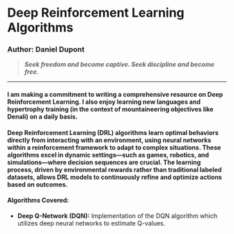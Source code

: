 # Deep Reinforcement Learning Algorithms

### Author: Daniel Dupont

> ***Seek freedom and become captive. Seek discipline and become free.***

---
#### I am making a commitment to writing a comprehensive resource on Deep Reinforcement Learning. I also enjoy learning new languages and hypertrophy training (in the context of mountaineering objectives like Denali) on a daily basis.

#### Deep Reinforcement Learning (DRL) algorithms learn optimal behaviors directly from interacting with an environment, using neural networks within a reinforcement framework to adapt to complex situations. These algorithms excel in dynamic settings—such as games, robotics, and simulations—where decision sequences are crucial. The learning process, driven by environmental rewards rather than traditional labeled datasets, allows DRL models to continuously refine and optimize actions based on outcomes.

#### Algorithms Covered:

- **Deep Q-Network (DQN):** Implementation of the DQN algorithm which utilizes deep neural networks to estimate Q-values.
